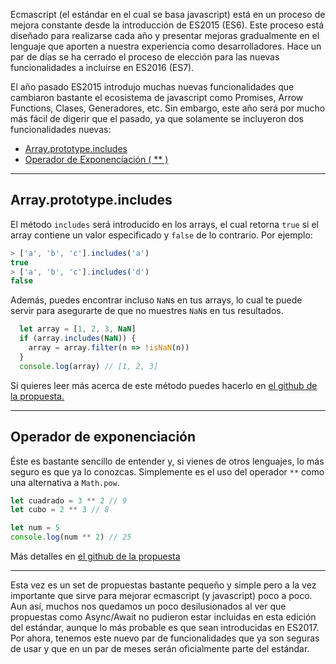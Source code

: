 [//]: # (title   - ES2016. ¡Conoce lo nuevo en ECMAScript! )
[//]: # (tags    - javascript, ecmascript, es2015+         )
[//]: # (id      - 02                                      )
[//]: # (date    - 2016.01.31                              )
[//]: # (url     - es2016                                  )
[//]: # (excerpt - ES2016 introduce dos nuevas funcionalidades en el lenguaje. ¡Aprende cuáles son y como usarlas! )


Ecmascript (el estándar en el cual se basa javascript) está en un proceso de mejora constante desde la introducción de ES2015 (ES6). Este proceso está diseñado para realizarse cada año y presentar mejoras gradualmente en el lenguaje que aporten a nuestra experiencia como desarrolladores. Hace un par de días se ha cerrado el proceso de elección para las nuevas funcionalidades a incluirse en ES2016 (ES7).

El año pasado ES2015 introdujo muchas nuevas funcionalidades que cambiaron bastante el ecosistema de javascript como Promises, Arrow Functions, Clases, Generadores, etc. Sin embargo, este año será por mucho más fácil de digerir que el pasado, ya que solamente se incluyeron dos funcionalidades nuevas:

  - [Array.prototype.includes](#includes)
  - [Operador de Exponenciación ( ** )](#exponenciacion)

---

<a name="includes"></a>

## Array.prototype.includes

El método `includes` será introducido en los arrays, el cual retorna `true` si el array contiene un valor especificado y `false` de lo contrario. Por ejemplo:

```js
> ['a', 'b', 'c'].includes('a')
true
> ['a', 'b', 'c'].includes('d')
false
```

Además, puedes encontrar incluso `NaN`s en tus arrays, lo cual te puede servir para asegurarte de que no muestres `NaN`s en tus resultados.

```js
  let array = [1, 2, 3, NaN]
  if (array.includes(NaN)) {
    array = array.filter(n => !isNaN(n))
  }
  console.log(array) // [1, 2, 3]
```

Si quieres leer más acerca de este método puedes hacerlo en [el github de la propuesta.](https://github.com/tc39/Array.prototype.includes/)

---

<a name="exponenciacion"></a>

## Operador de exponenciación

Éste es bastante sencillo de entender y, si vienes de otros lenguajes, lo más seguro es que ya lo conozcas. Simplemente es el uso del operador `**` como una alternativa a `Math.pow`.

``` js
let cuadrado = 3 ** 2 // 9
let cubo = 2 ** 3 // 8

let num = 5
console.log(num ** 2) // 25
```

Más detalles en [el github de la propuesta](https://github.com/rwaldron/exponentiation-operator)

----

Esta vez es un set de propuestas bastante pequeño y simple pero a la vez importante que sirve para mejorar ecmascript (y javascript) poco a poco. Aun así, muchos nos quedamos un poco desilusionados al ver que propuestas como Async/Await no pudieron estar incluidas en esta edición del estándar, aunque lo más probable es que sean introducidas en ES2017. Por ahora, tenemos este nuevo par de funcionalidades que ya son seguras de usar y que en un par de meses serán oficialmente parte del estándar.
